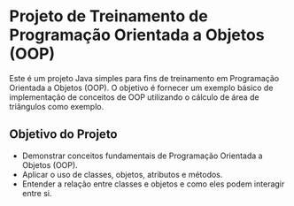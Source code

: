 # Projeto de Treinamento de Programação Orientada a Objetos (OOP)

Este é um projeto Java simples para fins de treinamento em Programação Orientada a Objetos (OOP). O objetivo é fornecer um exemplo básico de implementação de conceitos de OOP utilizando o cálculo de área de triângulos como exemplo.

## Objetivo do Projeto

- Demonstrar conceitos fundamentais de Programação Orientada a Objetos (OOP).
- Aplicar o uso de classes, objetos, atributos e métodos.
- Entender a relação entre classes e objetos e como eles podem interagir entre si.
